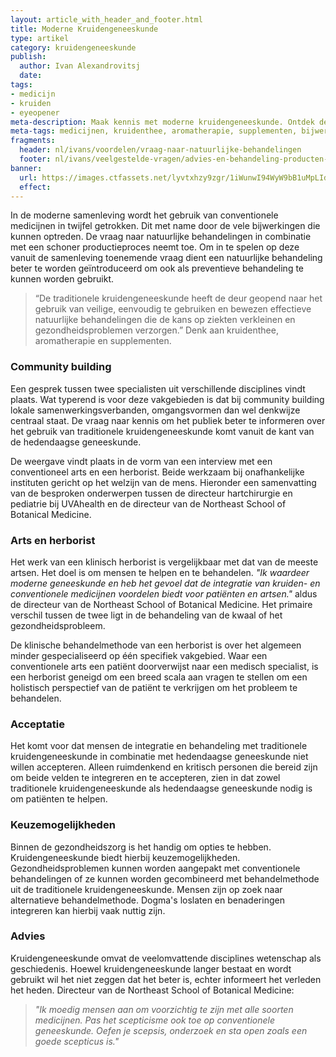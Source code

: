 ```yaml
---
layout: article_with_header_and_footer.html
title: Moderne Kruidengeneeskunde
type: artikel
category: kruidengeneeskunde
publish:
  author: Ivan Alexandrovitsj
  date: 
tags:
- medicijn
- kruiden
- eyeopener
meta-description: Maak kennis met moderne kruidengeneeskunde. Ontdek de producten van Ivan's Herbs: kruidenthee, aromatherapie, supplementen
meta-tags: medicijnen, kruidenthee, aromatherapie, supplementen, bijwerkingen, community building, kruidengeneeskunde, geneeskunde
fragments:
  header: nl/ivans/voordelen/vraag-naar-natuurlijke-behandelingen
  footer: nl/ivans/veelgestelde-vragen/advies-en-behandeling-producten-ivans-herbs
banner: 
  url: https://images.ctfassets.net/lyvtxhzy9zgr/1iWunwI94WyW9bB1uMpLId/8292e1d2ef8b74ef5deefbcbfe26faf0/13.png?fm=jpg&q=50
  effect:
---
```

In de moderne samenleving wordt het gebruik van conventionele medicijnen in twijfel getrokken. Dit met name door de vele bijwerkingen die kunnen optreden. De vraag naar natuurlijke behandelingen in combinatie met een schoner productieproces neemt toe. Om in te spelen op deze vanuit de samenleving toenemende vraag dient een natuurlijke behandeling beter te worden geïntroduceerd om ook als preventieve behandeling te kunnen worden gebruikt.

> “De traditionele kruidengeneeskunde heeft de deur geopend naar het gebruik van veilige, eenvoudig te gebruiken en bewezen effectieve natuurlijke behandelingen die de kans op ziekten verkleinen en gezondheidsproblemen verzorgen.” Denk aan kruidenthee, aromatherapie en supplementen. 

### Community building 
Een gesprek tussen twee specialisten uit verschillende disciplines vindt plaats. Wat typerend is voor deze vakgebieden is dat bij community building lokale samenwerkingsverbanden, omgangsvormen dan wel denkwijze centraal staat. De vraag naar kennis om het publiek beter te informeren over het gebruik van traditionele kruidengeneeskunde komt vanuit de kant van de hedendaagse geneeskunde. 

De weergave vindt plaats in de vorm van een interview met een conventioneel arts en een herborist. Beide werkzaam bij onafhankelijke instituten gericht op het welzijn van de mens. Hieronder een samenvatting van de besproken onderwerpen tussen de directeur hartchirurgie en pediatrie bij UVAhealth en de directeur van de Northeast School of Botanical Medicine.

### Arts en herborist
Het werk van een klinisch herborist is vergelijkbaar met dat van de meeste artsen. Het doel is om mensen te helpen en te behandelen. _"Ik waardeer moderne geneeskunde en heb het gevoel dat de integratie van kruiden- en conventionele medicijnen voordelen biedt voor patiënten en artsen."_ aldus de directeur van de Northeast School of Botanical Medicine. Het primaire verschil tussen de twee ligt in de behandeling van de kwaal of het gezondheidsprobleem. 

De klinische behandelmethode van een herborist is over het algemeen minder gespecialiseerd op één specifiek vakgebied. Waar een conventionele arts een patiënt doorverwijst naar een medisch specialist, is een herborist geneigd om een breed scala aan vragen te stellen om een holistisch perspectief van de patiënt te verkrijgen om het probleem te behandelen.

### Acceptatie
Het komt voor dat mensen de integratie en behandeling met traditionele kruidengeneeskunde in combinatie met hedendaagse geneeskunde niet willen accepteren. Alleen ruimdenkend en kritisch personen die bereid zijn om beide velden te integreren en te accepteren, zien in dat zowel traditionele kruidengeneeskunde als hedendaagse geneeskunde nodig is om patiënten te helpen.

### Keuzemogelijkheden
Binnen de gezondheidszorg is het handig om opties te hebben. Kruidengeneeskunde biedt hierbij keuzemogelijkheden. Gezondheidsproblemen kunnen worden aangepakt met conventionele behandelingen of ze kunnen worden gecombineerd met behandelmethode uit de traditionele kruidengeneeskunde. Mensen zijn op zoek naar alternatieve behandelmethode. Dogma's loslaten en benaderingen integreren kan hierbij vaak nuttig zijn.

### Advies
Kruidengeneeskunde omvat de veelomvattende disciplines wetenschap als geschiedenis. Hoewel kruidengeneeskunde langer bestaat en wordt gebruikt wil het niet zeggen dat het beter is, echter informeert het verleden het heden. Directeur van de Northeast School of Botanical Medicine: 

>_"Ik moedig mensen aan om voorzichtig te zijn met alle soorten medicijnen. Pas het scepticisme ook toe op conventionele geneeskunde. Oefen je scepsis, onderzoek en sta open zoals een goede scepticus is."_
